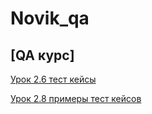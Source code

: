 # Novik_qa
[QA курс]
---
[Урок 2.6 тест кейсы](https://docs.google.com/spreadsheets/d/1gts0N6CRPUyiZY726WZQkxVtyw1Y90vkMvVIb1G-xPU/edit?usp=sharing)

[Урок 2.8 примеры тест кейсов](https://docs.google.com/spreadsheets/d/1YU0Hhe8FHRZxmQVr0bS5vzGz9J90Fbl4DAe5mKt3mDI/edit?usp=sharing
)
